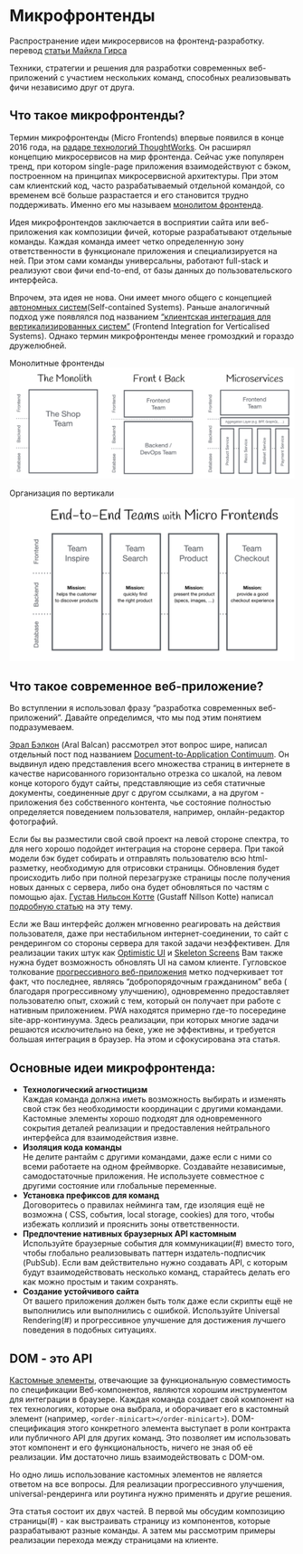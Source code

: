# Микрофронтенды #
Распространение идеи микросервисов на фронтенд-разработку.
перевод [статьи Майкла Гирса](https://micro-frontends.org/)

Техники, стратегии и решения для разработки современных веб-приложений с участием нескольких команд, способных реализовывать фичи независимо друг от друга.

## Что такое микрофронтенды? ##
Термин микрофронтенды (Micro Frontends) впервые появился в конце 2016 года, на [радаре технологий ThoughtWorks](https://www.thoughtworks.com/radar/techniques/micro-frontends). Он расширял концепцию микросервисов на мир фронтенда. Сейчас уже популярен тренд, при котором single-page приложения взаимодействуют с бэком, построенном на принципах микросервисной архитектуры. При этом сам клиентский код, часто разрабатываемый отдельной командой, со временем всё больше разрастается и его становится трудно поддерживать. Именно его мы называем [монолитом фронтенда](https://www.youtube.com/watch?v=pU1gXA0rfwc&ab_channel=microXchg).

Идея микрофронтендов заключается в восприятии сайта или веб-приложения как композиции фичей, которые разрабатывают отдельные команды. Каждая команда имеет четко определенную зону ответственности в функционале приложения и специализируется на ней. При этом сами команды универсальны, работают full-stack и реализуют свои фичи end-to-end, от базы данных до пользовательского интерфейса.

Впрочем, эта идея не нова. Они имеет много общего с концепцией [автономных систем](https://scs-architecture.org/)(Self-contained Systems). Раньше аналогичный подход уже появлялся под названием [“клиентская интеграция для вертикализированных систем”](https://www.otto.de/jobs/technology/techblog/artikel/scaling-with-microservices-and-vertical-decomposition_2014-07-29.php) (Frontend Integration for Verticalised Systems). Однако термин микрофронтенды менее громоздкий и гораздо дружелюбней.

Монолитные фронтенды
![monolith-frontback-microservices](https://github.com/Pashua85/microfrontends/raw/master/images/monolith-frontback-microservices.png)

Организация по вертикали
![verticals-headline](https://github.com/Pashua85/microfrontends/raw/master/images/verticals-headline.png)

## Что такое современное веб-приложение? ##

Во вступлении я использовал фразу “разработка современных веб-приложений”. Давайте определимся, что мы под этим понятием подразумеваем.

[Эрал Бэлкон](https://ar.al/) (Aral Balcan) рассмотрел этот вопрос шире, написал отдельный пост под названием [Document-to-Application Contimuum](https://ar.al/notes/the-documents-to-applications-continuum/). Он выдвинул идею представления всего множества страниц в интернете в качестве нарисованного горизонтально отрезка со шкалой, на левом конце которого будут сайты, представляющие из себя статичные документы, соединенные друг с другом ссылками, а на другом - приложения без собственного контента, чье состояние полностью определяется поведением пользователя, например, онлайн-редактор фотографий.

Если бы вы разместили свой свой проект на левой стороне спектра, то для него хорошо подойдет интеграция  на стороне сервера. При такой модели бэк будет собирать и отправлять пользователю всю html-разметку, необходимую для отрисовки страницы. Обновления будет происходить либо при полной перезагрузке страницы после получения новых данных с сервера, либо она будет обновляться по частям с помощью ajax. [Густав Нильсон Котте](https://twitter.com/gustaf_nk/) (Gustaff Nillson Kotte) написал [подробную статью](https://gustafnk.github.io/microservice-websites/) на эту тему.

Если же Ваш интерфейс должен мгновенно реагировать на действия пользователя, даже при нестабильном интернет-соединении, то сайт с рендерингом со стороны сервера для такой задачи неэффективен.
Для реализации таких штук как [Optimistic UI](https://www.smashingmagazine.com/2016/11/true-lies-of-optimistic-user-interfaces/) и [Skeleton Screens](https://www.lukew.com/ff/entry.asp?1797) Вам также нужна будет возможность обновлять UI на самом клиенте. Гугловское толкование [прогрессивного веб-приложения](https://web.dev/progressive-web-apps/) метко подчеркивает тот факт, что последнее, являясь “добропорядочным гражданином” веба ( благодаря прогрессивному улучшению), одновременно предоставляет пользователю опыт, схожий с тем, который он получает при работе с нативным приложением. PWA находятся примерно где-то посередине site-app-континуума. Здесь реализации, при которых многие задачи решаются исключительно на беке, уже не эффективны, и требуется большая интеграция в браузер. На этом и сфокусирована эта статья.

## Основные идеи микрофронтенда: ##
+ **Технологический агностицизм**  
Каждая команда должна иметь возможность выбирать и изменять свой стэк без необходимости координации с другими командами. Кастомные элементы хорошо подходят для одновременного сокрытия деталей реализации и предоставления нейтрального интерфейса для взаимодействия извне.
+ **Изоляция кода команды**  
Не делите рантайм с другими командами, даже если с ними со всеми работаете на одном фреймворке. Создавайте независимые, самодостаточные приложения. Не используете совместное с другими состояние или глобальные переменные.
+ **Установка префиксов для команд**  
Договоритесь о правилах нейминга там, где изоляция ещё не возможна ( CSS, события, local storage, cookies) для того, чтобы избежать коллизий и прояснить зоны ответственности.
+ **Предпочтение нативных браузерных API кастомным**  
Используйте браузерные события для коммуникации(#) вместо того, чтобы глобально реализовывать паттерн издатель-подписчик  (PubSub). Если вам действительно нужно создавать API, с которым будут взаимодействовать несколько команд, старайтесь делать его как можно простым и таким сохранять.
+ **Создание устойчивого сайта**  
От вашего приложения должен быть  толк даже если скрипты ещё не выполнились или выполнились с ошибкой. Используйте Universal Rendering(#) и прогрессивное улучшение для достижения лучшего поведения в подобных ситуациях.

## DOM - это API ##
[Кастомные элементы](https://developers.google.com/web/fundamentals/web-components/customelements), отвечающие за функциональную совместимость по спецификации Веб-компонентов, являются хорошим инструментом для интеграции в браузере. Каждая команда создает свой компонент на тех технологиях, которые она выбрала, и оборачивает его в кастомный элемент (например, `<order-minicart></order-minicart>`). DOM-спецификация этого конкретного элемента выступает в роли контракта или публичного API для других команд. Это позволяет им использовать этот компонент и его функциональность, ничего не зная об её реализации. Им достаточно лишь  взаимодействовать с DOM-ом.

Но одно лишь использование кастомных элементов не является ответом на все вопросы. Для реализации прогрессивного улучшения, universal-рендеринга или роутинга нужно применять и другие решения.

Эта статья состоит их двух частей. В первой мы обсудим композицию страницы(#) - как выстраивать страницу из компонентов, которые разрабатывают разные команды. А затем мы рассмотрим примеры реализации перехода между страницами на клиенте.



